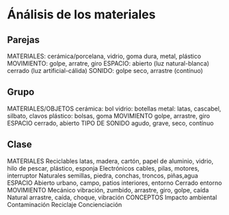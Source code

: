 # Ánálisis de los materiales

## Parejas
MATERIALES: 
   cerámica/porcelana, vidrio, goma dura, metal, plástico
MOVIMIENTO: 
   golpe, arratre, giro
ESPACIO: 
   abierto (luz natural-blanca)
   cerrado (luz artificial-cálida)
SONIDO: 
   golpe seco, arrastre (contínuo)

## Grupo
MATERIALES/OBJETOS
   cerámica: bol
   vidrio: botellas
   metal: latas, cascabel, silbato, clavos
   plástico: bolsas, goma
MOVIMIENTO
   golpe, arrastre, giro
ESPACIO
   cerrado, abierto
TIPO DE SONIDO
   agudo, grave, seco, contínuo

## Clase
MATERIALES
   Reciclables
      latas, madera, cartón, papel de aluminio, vidrio, hilo de pescar, plástico, esponja
   Electrónicos
      cables, pilas, motores, interruptor
   Naturales
      semillas, piedra, conchas, troncos, piñas,agua
ESPACIO
   Abierto
      urbano, campo, patios interiores, entorno
   Cerrado
      entorno
 MOVIMIENTO
    Mecánico
       vibración, zumbido, arrastre, giro, golpe, caída
    Natural
       arrastre, caída, choque, vibración
 CONCEPTOS
    Impacto ambiental
    Contaminación
    Reciclaje
    Concienciación

